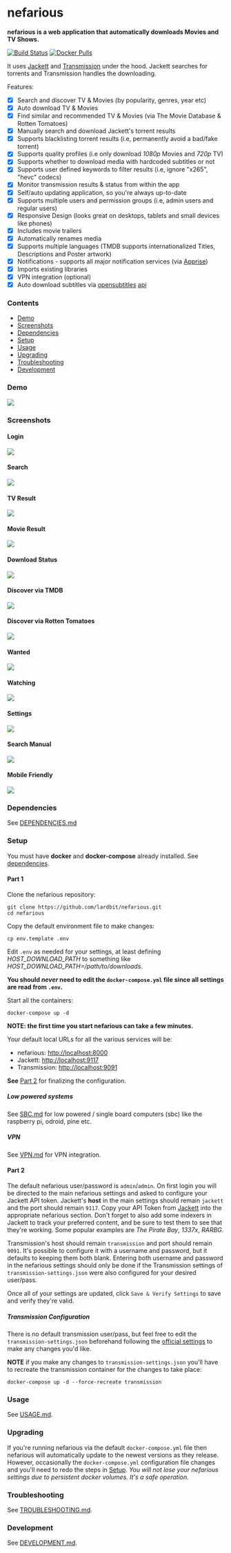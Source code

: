 # nefarious

**nefarious is a web application that automatically downloads Movies and TV Shows.**

[![Build Status](https://github.com/lardbit/nefarious/actions/workflows/build.yml/badge.svg)](https://github.com/lardbit/nefarious/actions/workflows/build.yml)
[![Docker Pulls](https://img.shields.io/docker/pulls/lardbit/nefarious.svg?maxAge=60&style=flat-square)](https://hub.docker.com/r/lardbit/nefarious)

It uses [Jackett](https://github.com/Jackett/Jackett/) and [Transmission](https://transmissionbt.com/) under the hood.  Jackett searches for torrents and Transmission handles the downloading.

Features:
- [x] Search and discover TV & Movies (by popularity, genres, year etc)
- [x] Auto download TV & Movies
- [x] Find similar and recommended TV & Movies (via The Movie Database & Rotten Tomatoes)
- [x] Manually search and download Jackett's torrent results
- [x] Supports blacklisting torrent results (i.e, permanently avoid a bad/fake torrent)
- [X] Supports quality profiles (i.e only download *1080p* Movies and *720p* TV)
- [x] Supports whether to download media with hardcoded subtitles or not
- [x] Supports user defined keywords to filter results (i.e, ignore "x265", "hevc" codecs)
- [x] Monitor transmission results & status from within the app
- [x] Self/auto updating application, so you're always up-to-date
- [x] Supports multiple users and permission groups (i.e, admin users and regular users)
- [x] Responsive Design (looks great on desktops, tablets and small devices like phones)
- [x] Includes movie trailers
- [x] Automatically renames media
- [x] Supports multiple languages (TMDB supports internationalized Titles, Descriptions and Poster artwork)
- [x] Notifications - supports all major notification services (via [Apprise](https://github.com/caronc/apprise))
- [x] Imports existing libraries
- [x] VPN integration (optional)
- [x] Auto download subtitles via [opensubtitles](https://www.opensubtitles.com/) [api](https://opensubtitles.stoplight.io/)

### Contents

- [Demo](#demo)
- [Screenshots](#screenshots)
- [Dependencies](#dependencies)
- [Setup](#setup)
- [Usage](#usage)
- [Upgrading](#upgrading)
- [Troubleshooting](#troubleshooting)
- [Development](#development)

### Demo

![](screenshots/nefarious-demo.gif)

### Screenshots

#### Login
![](screenshots/login.png)
#### Search
![](screenshots/search-results.png)
#### TV Result
![](screenshots/media-tv-result.png)
#### Movie Result
![](screenshots/media-movie-result.png)
#### Download Status
![](screenshots/media-status.png)
#### Discover via TMDB
![](screenshots/discover-tmdb.png)
#### Discover via Rotten Tomatoes
![](screenshots/discover-rotten-tomatoes.png)
#### Wanted
![](screenshots/wanted.png)
#### Watching
![](screenshots/watching.png)
#### Settings
![](screenshots/settings.png)
#### Search Manual
![](screenshots/search-manual.png)
#### Mobile Friendly
![](screenshots/search-mobile.png)


### Dependencies

See [DEPENDENCIES.md](docs/DEPENDENCIES.md)

### Setup

You must have **docker** and **docker-compose** already installed.  See [dependencies](docs/DEPENDENCIES.md).

#### Part 1
    
Clone the nefarious repository:

    git clone https://github.com/lardbit/nefarious.git
    cd nefarious
    
Copy the default environment file to make changes:

    cp env.template .env
    
Edit `.env` as needed for your settings, at least defining *HOST_DOWNLOAD_PATH* to something like *HOST_DOWNLOAD_PATH=/path/to/downloads*.

**You should *never* need to edit the `docker-compose.yml` file since all settings are read from `.env`.**
    
Start all the containers:

    docker-compose up -d
    
**NOTE: the first time you start nefarious can take a few minutes.**

Your default local URLs for all the various services will be:

- nefarious: [http://localhost:8000](http://localhost:8000)
- Jackett: [http://localhost:9117](http://localhost:9117)
- Transmission: [http://localhost:9091](http://localhost:9091)

**See** [Part 2](#part-2) for finalizing the configuration.

##### Low powered systems

See [SBC.md](docs/SBC.md) for low powered / single board computers (sbc) like the raspberry pi, odroid, pine etc. 

##### VPN

See [VPN.md](docs/VPN.md) for VPN integration.

#### Part 2

The default nefarious user/password is `admin`/`admin`.  On first login you will be directed to the main nefarious settings and asked to configure your Jackett API token.
Jackett's **host** in the main settings should remain `jackett` and the port should remain `9117`.  Copy your API Token from [Jackett](http://localhost:9117) into the appropriate nefarious section.
Don't forget to also add some indexers in Jackett to track your preferred content, and be sure to test them to see that they're working.  Some popular examples are *The Pirate Bay*, *1337x*, *RARBG*.

Transmission's host should remain `transmission` and port should remain `9091`.  It's possible to configure it with a username and password, but it defaults to keeping them both blank.
Entering both username and password in the nefarious settings should only be done if the Transmission settings of `transmission-settings.json` were also configured for your desired user/pass.

Once all of your settings are updated, click `Save & Verify Settings` to save and verify they're valid.

##### Transmission Configuration

There is no default transmission user/pass, but feel free to edit the `transmission-settings.json` beforehand following the [official settings](https://github.com/transmission/transmission/wiki/Editing-Configuration-Files) to make any changes you'd like.

**NOTE** if you make any changes to `transmission-settings.json` you'll have to recreate the transmission container for the changes to take place:

    docker-compose up -d --force-recreate transmission
    
### Usage

See [USAGE.md](docs/USAGE.md).

### Upgrading

If you're running nefarious via the default `docker-compose.yml` file then nefarious will automatically update to the newest versions as they release.
However, occasionally the `docker-compose.yml` configuration file changes and you'll need to redo the steps in [Setup](#setup).
*You will not lose your nefarious settings due to persistent docker volumes.  It's a safe operation.*

### Troubleshooting

See [TROUBLESHOOTING.md](docs/TROUBLESHOOTING.md).

### Development

See [DEVELOPMENT.md](docs/DEVELOPMENT.md).
